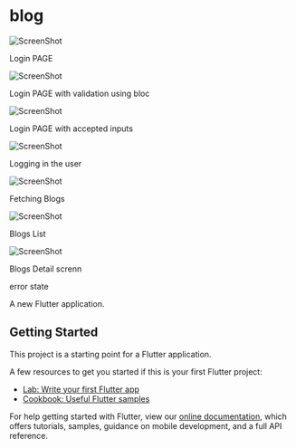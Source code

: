 # blog

![ScreenShot](https://github.com/orangeztorm/blog/blob/master/assets/Screenshot_20210325-152135.jpg)

Login PAGE

![ScreenShot](https://github.com/orangeztorm/blog/blob/master/assets/Screenshot_20210325-152148.jpg)

Login PAGE with validation using bloc

![ScreenShot](https://github.com/orangeztorm/blog/blob/master/assets/Screenshot_20210325-152229.jpg)

Login PAGE with accepted inputs

![ScreenShot](https://github.com/orangeztorm/blog/blob/master/assets/Screenshot_20210325-152236.jpg)

Logging in the user

![ScreenShot](https://github.com/orangeztorm/blog/blob/master/assets/Screenshot_20210325-155524.jpg)

Fetching Blogs


![ScreenShot](https://github.com/orangeztorm/blog/blob/master/assets/Screenshot_20210325-182415.jpg)

Blogs List


![ScreenShot](https://github.com/orangeztorm/blog/blob/master/assets/Screenshot_20210325-182407.jpg)

Blogs Detail screnn


error state




A new Flutter application.

## Getting Started

This project is a starting point for a Flutter application.

A few resources to get you started if this is your first Flutter project:

- [Lab: Write your first Flutter app](https://flutter.dev/docs/get-started/codelab)
- [Cookbook: Useful Flutter samples](https://flutter.dev/docs/cookbook)

For help getting started with Flutter, view our
[online documentation](https://flutter.dev/docs), which offers tutorials,
samples, guidance on mobile development, and a full API reference.
